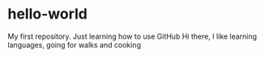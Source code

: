 # hello-world
My first repository. Just learning how to use GitHub 
Hi there, I like learning languages, going for walks and cooking 

